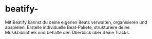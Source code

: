 # beatify-
Mit Beatify kannst du deine eigenen Beats verwalten, organisieren und abspielen. Erstelle individuelle Beat-Pakete, strukturiere deine Musikbibliothek und behalte den Überblick über deine Tracks.
